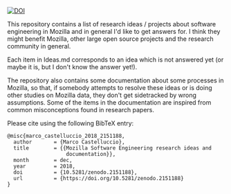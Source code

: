 [![DOI](https://zenodo.org/badge/DOI/10.5281/zenodo.2151188.svg)](https://doi.org/10.5281/zenodo.2151188)

This repository contains a list of research ideas / projects about software engineering in Mozilla and in general I'd like to get answers for. I think they might benefit Mozilla, other large open source projects and the research community in general.

Each item in Ideas.md corresponds to an idea which is not answered yet (or maybe it is, but I don't know the answer yet!).

The repository also contains some documentation about some processes in Mozilla, so that, if somebody attempts to resolve these ideas or is doing other studies on Mozilla data, they don't get sidetracked by wrong assumptions.
Some of the items in the documentation are inspired from common misconceptions found in research papers.

Please cite using the following BibTeX entry:

    @misc{marco_castelluccio_2018_2151188,
      author       = {Marco Castelluccio},
      title        = {{Mozilla Software Engineering research ideas and 
                       documentation}},
      month        = dec,
      year         = 2018,
      doi          = {10.5281/zenodo.2151188},
      url          = {https://doi.org/10.5281/zenodo.2151188}
    }
